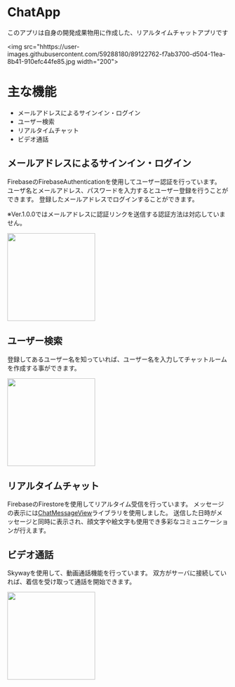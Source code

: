 # ChatApp
このアプリは自身の開発成果物用に作成した、リアルタイムチャットアプリです


<img src="hhttps://user-images.githubusercontent.com/59288180/89122762-f7ab3700-d504-11ea-8b41-910efc44fe85.jpg width="200">


# 主な機能

- メールアドレスによるサインイン・ログイン
- ユーザー検索
- リアルタイムチャット
- ビデオ通話

## メールアドレスによるサインイン・ログイン
FirebaseのFirebaseAuthenticationを使用してユーザー認証を行っています。
ユーザ名とメールアドレス、パスワードを入力するとユーザー登録を行うことができます。
登録したメールアドレスでログインすることができます。

※Ver.1.0.0ではメールアドレスに認証リンクを送信する認証方法は対応していません。

<img src="https://user-images.githubusercontent.com/59288180/89121906-1954f000-d4fe-11ea-8348-8700ca6abed7.jpg" width="200">

## ユーザー検索
登録してあるユーザー名を知っていれば、ユーザー名を入力してチャットルームを作成する事ができます。

<img src="https://user-images.githubusercontent.com/59288180/89121954-62a53f80-d4fe-11ea-8cc0-72de864056f1.jpg" width="200">

## リアルタイムチャット
FirebaseのFirestoreを使用してリアルタイム受信を行っています。
メッセージの表示には[ChatMessageView](https://github.com/bassaer/ChatMessageView)ライブラリを使用しました。
送信した日時がメッセージと同時に表示され、顔文字や絵文字も使用でき多彩なコミュニケーションが行えます。

## ビデオ通話
Skywayを使用して、動画通話機能を行っています。
双方がサーバに接続していれば、着信を受け取って通話を開始できます。

<img src="https://user-images.githubusercontent.com/59288180/89121986-a26c2700-d4fe-11ea-9346-f286fca8f0b4.jpg" width="200">
